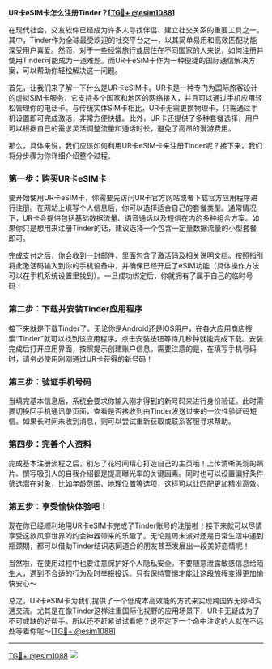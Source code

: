 **UR卡eSIM卡怎么注册Tinder？[[TG💪+ @esim1088](https://t.me/s/esim1088)]**

在现代社会，交友软件已经成为许多人寻找伴侣、建立社交关系的重要工具之一。其中，Tinder作为全球最受欢迎的社交平台之一，以其简单易用和高效匹配功能深受用户喜爱。然而，对于一些经常旅行或居住在不同国家的人来说，如何注册并使用Tinder可能成为一道难题。而UR卡eSIM卡作为一种便捷的国际通信解决方案，可以帮助你轻松解决这一问题。

首先，让我们来了解一下什么是UR卡eSIM卡。UR卡是一种专门为国际旅客设计的虚拟SIM卡服务，它支持多个国家和地区的网络接入，并且可以通过手机应用轻松管理你的电话卡。与传统实体SIM卡相比，UR卡无需更换物理卡，只需通过手机设置即可完成激活，非常方便快捷。此外，UR卡还提供了多种套餐选择，用户可以根据自己的需求灵活调整流量和通话时长，避免了高昂的漫游费用。

那么，具体来说，我们应该如何利用UR卡eSIM卡来注册Tinder呢？接下来，我们将分步骤为你详细介绍整个过程。

### 第一步：购买UR卡eSIM卡

要开始使用UR卡eSIM卡，你需要先访问UR卡官方网站或者下载官方应用程序进行注册。在网站上填写个人信息后，你可以选择适合自己的套餐类型。通常情况下，UR卡会提供包括基础数据流量、语音通话以及短信在内的多种组合方案。如果你只是想用来注册Tinder的话，建议选择一个包含一定量数据流量的小型套餐即可。

完成支付之后，你会收到一封邮件，里面包含了激活码及相关说明文档。按照指引将此激活码输入到你的手机设备中，并确保已经开启了eSIM功能（具体操作方法可以在手机系统设置里找到）。一旦成功绑定后，你就拥有了属于自己的临时号码！

### 第二步：下载并安装Tinder应用程序

接下来就是下载Tinder了。无论你是Android还是iOS用户，在各大应用商店搜索“Tinder”就可以找到该应用程序。点击安装按钮等待几秒钟就能完成下载。安装完成后打开应用界面，按照提示创建账户信息。需要注意的是，在填写手机号码时，请务必使用刚刚通过UR卡获得的新号码！

### 第三步：验证手机号码

当填完基本信息后，系统会要求你输入刚才得到的新号码来进行身份验证。此时需要切换回手机通讯录页面，查看是否接收到由Tinder发送过来的一次性验证码短信。如果长时间未收到消息，则可以尝试重新获取或联系客服寻求帮助。

### 第四步：完善个人资料

完成基本注册流程之后，别忘了花时间精心打造自己的主页哦！上传清晰美观的照片、撰写吸引人的自我介绍都是提高曝光率的关键因素。同时也可以设置偏好条件筛选潜在对象，比如年龄范围、地理位置等选项，这样可以让匹配更加精准高效。

### 第五步：享受愉快体验吧！

现在你已经顺利地用UR卡eSIM卡完成了Tinder账号的注册啦！接下来就可以尽情享受这款风靡世界的约会神器带来的乐趣了。无论是周末派对还是日常生活中遇到瓶颈期，都可以借助Tinder结识志同道合的朋友甚至发展出一段美好恋情呢！

当然啦，在使用过程中也要注意保护好个人隐私安全。不要随意泄露敏感信息给陌生人，遇到不合适的行为及时举报投诉。只有保持警惕才能让这段旅程变得更加愉快安心～

总之，UR卡eSIM卡为我们提供了一个低成本高效能的方式来实现跨国界无障碍沟通交流。尤其是在像Tinder这样注重国际化视野的应用场景下，UR卡无疑成为了不可或缺的好帮手。所以还不赶紧试试看吧？说不定下一个命中注定的人就在不远处等着你呢～[[TG💪+ @esim1088](https://t.me/s/esim1088)]

---

[TG💪+ @esim1088](https://t.me/s/esim1088) ![](https://i.postimg.cc/4NQfJmqS/Snipaste-2025-05-13-00-14-12.png)